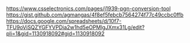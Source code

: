 https://www.csselectronics.com/pages/j1939-pgn-conversion-tool
https://gist.github.com/agmangas/4f8ef5febcb7564274f77c49ccbc0ffb
https://docs.google.com/spreadsheets/d/10f7-TFU9oViSQZYGFYVPDia2w1hd5eOPMlgJXmx31Lg/edit?pli=1&gid=1130918092#gid=1130918092
